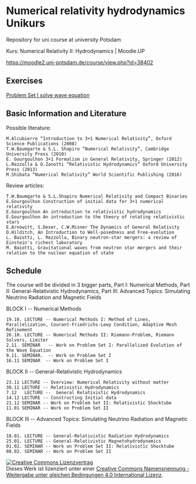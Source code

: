 # Numerical relativity hydrodynamics Unikurs
Repository for uni course at university Potsdam

Kurs: Numerical Relativity II: Hydrodynamics | Moodle.UP

https://moodle2.uni-potsdam.de/course/view.php?id=38402

## Exercises

[Problem Set I solve wave equation](Problem_Set_I_solve_wave_equation_tex_programming/Problem_Set_I_solve_wave_equation.md)

## Basic Information and Literature

Possible literature: 

	M.Alcubierre “Introduction to 3+1 Numerical Relativity”, Oxford Science Publications (2008)
	T.W.Baumgarte & S.L. Shapiro “Numerical Relativity”, Cambridge University Press (2010)
	E. Gourgoulhon 3+1 Formalism in General Relativity, Springer (2012)
	L.Rezzolla & O.Zanotti “Relativistic Hydrodynamics” Oxford University Press (2013)
	M.Shibata “Numerical Relativity” World Scientific Publishing (2016)


Review articles:

	T.W.Baumgarte & S.L.Shapiro Numerical Relativity and Compact Binaries 
	E.Gourgoulhon Construction of initial data for 3+1 numerical relativity 
	E.Gourgoulhon An introduction to relativistic hydrodynamics
	E.Gourgoulhon An introduction to the theory of rotating relativistic stars
	E.Arnowitt, S.Deser, C.W.Misner The Dynamics of General Relativity
	D.Hilditch, An Introduction to Well-posedness and Free-evolution
	L. Baiotti, L. Rezzolla, Binary neutron-star mergers: a review of Einstein's richest laboratory
	M. Baiotti, Gravitational waves from neutron star mergers and their relation to the nuclear equation of state



## Schedule
The course will be divided in 3 bigger parts, Part I: Numerical Methods, Part II: General-Relativistic Hydrodynamics, Part III: Advanced Topics: Simulating Neutrino Radiation and Magnetic Fields


BLOCK I -- Numerical Methods

	19.10. LECTURE -- Numerical Methods I: Method of Lines, Parallelization, Courant-Friedrichs-Lewy Condition, Adaptive Mesh Refinement
	26.10. LECTURE -- Numerical Methods II: Riemann-Problem, Riemann Solvers, Limiter
	2.11. SEMINAR   -- Work on Problem Set I: Parallelized Evolution of the Wave Equation
	9.11. SEMINAR.  -- Work on Problem Set I
	16.11 SEMINAR  -- Work on Problem Set I

BLOCK II  -- General-Relativistic Hydrodynamics

	23.11 LECTURE -- Overview: Numerical Relativity without matter
	30.11 LECTURE -- Relativistic Hydrodynamics
	7.12   LECTURE --  General Relativistic Hydrodynamics
	14.12 LECTURE -- Constructing Initial data
	21.12 SEMINAR -- Work on Problem Set II: Relativistic Shocktube
	11.01 SEMINAR -- Work on Problem Set II

BLOCK III  -- Advanced Topics: Simulating Neutrino Radiation and Magnetic Fields

	18.01. LECTURE -- General-Relativistic Radiation Hydrodynamics
	25.01. LECTURE -- General-Relativistic Magnetohydrodynamics
	01.02. SEMINAR -- Work on Problem Set II: Relativistic Shocktube
	08.02. SEMINAR -- Work on Problem Set II


<a rel="license" href="http://creativecommons.org/licenses/by-sa/4.0/"><img alt="Creative Commons Lizenzvertrag" style="border-width:0" src="https://i.creativecommons.org/l/by-sa/4.0/88x31.png" /></a><br />Dieses Werk ist lizenziert unter einer <a rel="license" href="http://creativecommons.org/licenses/by-sa/4.0/">Creative Commons Namensnennung - Weitergabe unter gleichen Bedingungen 4.0 International Lizenz</a>.
